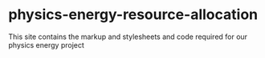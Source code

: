 # physics-energy-resource-allocation
This site contains the markup and stylesheets and code required for our physics energy project
